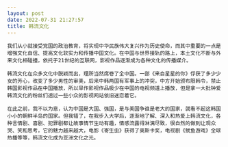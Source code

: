 ```yaml
---
layout: post
date: 2022-07-31 21:27:57
title: 韩流文化
---
```

    我们从小就接受党国的政治教育，将实现中华民族伟大复兴作为历史使命，而其中重要的一点是增强文化自信、提高文化软实力和传播中国文化。在中国与世界接轨的路上，本土文化不断与外来文化相碰撞，依托于21世纪的互联网，影视作品逐渐成为各种文化的传播媒介。

    韩流文化在众多文化中脱颖而出，理所当然席卷了全中国。一部《来自星星的你》俘获了多少少女的芳心，改变了多少男性的审美，后来中韩两国有军事上的冲突，中方开始颁布限韩令，禁止韩国影视作品在中国播放，所以旱作影视作品极少在中国的电视频道上播放，但是拿一大批钟爱韩流文化的粉丝们透过一些小众的影视网站依旧迷恋着它。
    
    在此之前，我不以为意，认为中国是大国、强国，是与美国争谁是老大的国家，就看不起这韩国小小的朝鲜半岛的国家。但我错了，在我步入大学后，逐渐地了解、深入和热爱上韩流文化，各种言情剧、喜剧、犯罪剧都让故事情节生动有趣，情感流露得淋漓尽致，很自然的做到让观众哭、笑和思考，它的魅力越来越大，电影《寄生虫》获得了奥斯卡奖，电视剧《鱿鱼游戏》全球热播等等，韩流文化成为亚洲文化之光。
  
      
    
